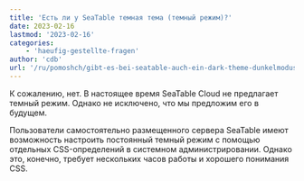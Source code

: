 ```yaml
---
title: 'Есть ли у SeaTable темная тема (темный режим)?'
date: 2023-02-16
lastmod: '2023-02-16'
categories:
    - 'haeufig-gestellte-fragen'
author: 'cdb'
url: '/ru/pomoshch/gibt-es-bei-seatable-auch-ein-dark-theme-dunkelmodus'
---
```


К сожалению, нет. В настоящее время SeaTable Cloud не предлагает темный режим. Однако не исключено, что мы предложим его в будущем.

Пользователи самостоятельно размещенного сервера SeaTable имеют возможность настроить постоянный темный режим с помощью отдельных CSS-определений в системном администрировании. Однако это, конечно, требует нескольких часов работы и хорошего понимания CSS.
